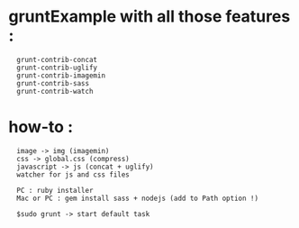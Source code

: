 # gruntExample with all those features :

      grunt-contrib-concat  
      grunt-contrib-uglify
      grunt-contrib-imagemin 
      grunt-contrib-sass
      grunt-contrib-watch
      
# how-to :

      image -> img (imagemin)
      css -> global.css (compress)
      javascript -> js (concat + uglify)
      watcher for js and css files
      
      PC : ruby installer
      Mac or PC : gem install sass + nodejs (add to Path option !)
      
      $sudo grunt -> start default task

